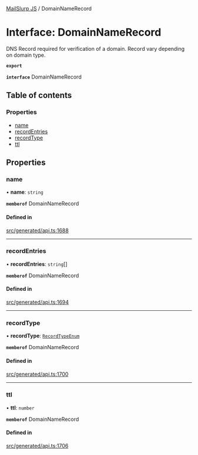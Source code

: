 [MailSlurp JS](../README.md) / DomainNameRecord

# Interface: DomainNameRecord

DNS Record required for verification of a domain. Record vary depending on domain type.

**`export`**

**`interface`** DomainNameRecord

## Table of contents

### Properties

- [name](DomainNameRecord.md#name)
- [recordEntries](DomainNameRecord.md#recordentries)
- [recordType](DomainNameRecord.md#recordtype)
- [ttl](DomainNameRecord.md#ttl)

## Properties

### name

• **name**: `string`

**`memberof`** DomainNameRecord

#### Defined in

[src/generated/api.ts:1688](https://github.com/mailslurp/mailslurp-client/blob/75eefbf/src/generated/api.ts#L1688)

___

### recordEntries

• **recordEntries**: `string`[]

**`memberof`** DomainNameRecord

#### Defined in

[src/generated/api.ts:1694](https://github.com/mailslurp/mailslurp-client/blob/75eefbf/src/generated/api.ts#L1694)

___

### recordType

• **recordType**: [`RecordTypeEnum`](../enums/DomainNameRecord.RecordTypeEnum.md)

**`memberof`** DomainNameRecord

#### Defined in

[src/generated/api.ts:1700](https://github.com/mailslurp/mailslurp-client/blob/75eefbf/src/generated/api.ts#L1700)

___

### ttl

• **ttl**: `number`

**`memberof`** DomainNameRecord

#### Defined in

[src/generated/api.ts:1706](https://github.com/mailslurp/mailslurp-client/blob/75eefbf/src/generated/api.ts#L1706)
